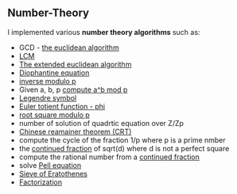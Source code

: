 ## Number-Theory

I implemented various **number theory algorithms** such as:
 - GCD - [the euclidean algorithm](https://en.wikipedia.org/wiki/Euclidean_algorithm#:~:text=In%20mathematics%2C%20the%20Euclidean%20algorithm,them%20both%20without%20a%20remainder.&text=When%20that%20occurs%2C%20they%20are,of%20the%20original%20two%20numbers.)
 - [LCM](https://en.wikipedia.org/wiki/Least_common_multiple)
 - [The extended euclidean algorithm](https://en.wikipedia.org/wiki/Extended_Euclidean_algorithm#:~:text=This%20is%20a%20certifying%20algorithm,by%20their%20greatest%20common%20divisor.)
 - [Diophantine equation](https://en.wikipedia.org/wiki/Diophantine_equation)
 - [inverse modulo p](https://en.wikipedia.org/wiki/Modular_multiplicative_inverse)
 - Given a, b, p [compute a^b mod p](https://en.wikipedia.org/wiki/Exponentiation_by_squaring#:~:text=Unsourced%20material%20may%20be%20challenged%20and%20removed.&text=In%20mathematics%20and%20computer%20programming,polynomial%20or%20a%20square%20matrix.)
 - [Legendre symbol](https://en.wikipedia.org/wiki/Legendre_symbol)
 - [Euler totient function - phi](https://en.wikipedia.org/wiki/Euler%27s_totient_function)
 - [root square modulo p](https://en.wikipedia.org/wiki/Quadratic_residue)
 - number of solution of quadrtic equation over Z/Zp
 - [Chinese reamainer theorem (CRT)](https://en.wikipedia.org/wiki/Chinese_remainder_theorem)
 - compute the cycle of the fraction 1/p where p is a prime nmber
 - the [continued fraction](https://en.wikipedia.org/wiki/Continued_fraction) of sqrt(d) where d is not a perfect square
 - compute the rational number from a [continued fraction](https://en.wikipedia.org/wiki/Continued_fraction)
 - solve [Pell equation](https://en.wikipedia.org/wiki/Pell%27s_equation)
 - [Sieve of Eratothenes](https://en.wikipedia.org/wiki/Sieve_of_Eratosthenes)
 - [Factorization](https://en.wikipedia.org/wiki/Integer_factorization)
